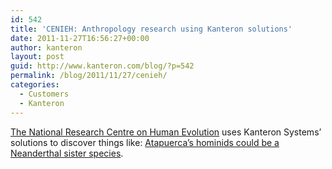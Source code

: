 ```yaml
---
id: 542
title: 'CENIEH: Anthropology research using Kanteron solutions'
date: 2011-11-27T16:56:27+00:00
author: kanteron
layout: post
guid: http://www.kanteron.com/blog/?p=542
permalink: /blog/2011/11/27/cenieh/
categories:
  - Customers
  - Kanteron
---
```

<a title="http://cenieh.es/" href="http://cenieh.es/" target="_blank">The National Research Centre on Human Evolution</a> uses Kanteron Systems&#8217; solutions to discover things like: <a title="http://www.agenciasinc.es/Noticias/Los-hominidos-de-Atapuerca-podrian-ser-una-especie-hermana-de-los-neandertales" href="http://www.agenciasinc.es/Noticias/Los-hominidos-de-Atapuerca-podrian-ser-una-especie-hermana-de-los-neandertales" target="_blank">Atapuerca&#8217;s hominids could be a Neanderthal sister species</a>.